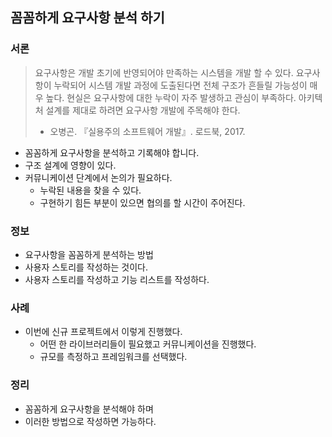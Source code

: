 ## 꼼꼼하게 요구사항 분석 하기
### 서론 

> 요구사항은 개발 초기에 반영되어야 만족하는 시스템을 개발 할 수 있다. 요구사항이 누락되어 시스템 개발 과정에 도출된다면 전체 구조가 흔들릴 가능성이 매우 높다. 현실은 요구사항에 대한 누락이 자주 발생하고 관심이 부족하다. 아키텍처 설계를 제대로 하려면 요구사항 개발에 주목해야 한다.
>
> - 오병곤. 『실용주의 소프트웨어 개발』. 로드북, 2017.

- 꼼꼼하게 요구사항을 분석하고 기록해야 합니다.
- 구조 설계에 영향이 있다.
- 커뮤니케이션 단계에서 논의가 필요하다.
  - 누락된 내용을 찾을 수 있다.
  - 구현하기 힘든 부분이 있으면 협의를 할 시간이 주어진다.

### 정보

- 요구사항을 꼼꼼하게 분석하는 방법
- 사용자 스토리를 작성하는 것이다.
- 사용자 스토리를 작성하고 기능 리스트를 작성하다.

### 사례

- 이번에 신규 프로젝트에서 이렇게 진행했다.
  - 어떤 한 라이브러리들이 필요했고 커뮤니케이션을 진행했다.
  - 규모를 측정하고 프레임워크를 선택했다.

### 정리

- 꼼꼼하게 요구사항을 분석해야 하며
- 이러한 방법으로 작성하면 가능하다.

